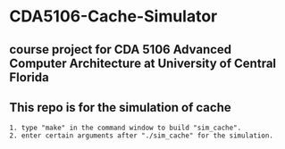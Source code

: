 # CDA5106-Cache-Simulator

## course project for CDA 5106 Advanced Computer Architecture at University of Central Florida

## This repo is for the simulation of cache

```
1. type "make" in the command window to build "sim_cache".
2. enter certain arguments after "./sim_cache" for the simulation.
```
